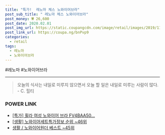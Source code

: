 ```yaml
--- 
title: "특가!  레노마 체스 노와이어브라" 
post_sub_title: " 레노마 체스 노와이어브라" 
post_money: ₩ 26,600 
post_date: 2020.02.01 
post_img_url: https://static.coupangcdn.com/image/retail/images/2019/11/20/17/6/4b3b28b2-94ba-4b1e-ad57-2b69a0636eed.jpg 
post_link_url: https://coupa.ng/bnPvp9 
categories: 
  - retail 
tags: 
  - 레노마 
  - 노와이어브라 
--- 
```

  #레노마 #노와이어브라 
<hr> 

> 오늘의 식사는 내일로 미루지 않으면서 오늘 할 일은 내일로 미루는 사람이 많다. - C. 힐티 


### POWER LINK

* <a href="https://blog.naver.com/santokki14/221789309380" target="_blank">[특가] 휠라 여성 노와이어 브라 FV4BAA50...</a>
* <a href="https://blog.naver.com/sakai111/221775856075" target="_blank"> [생활] 노와이어세트특가정보 순위 ~46위</a>
* <a href="https://blog.naver.com/santokki14/221779227745" target="_blank">생활 / 노와이어원더 베스트 ~45위</a>
